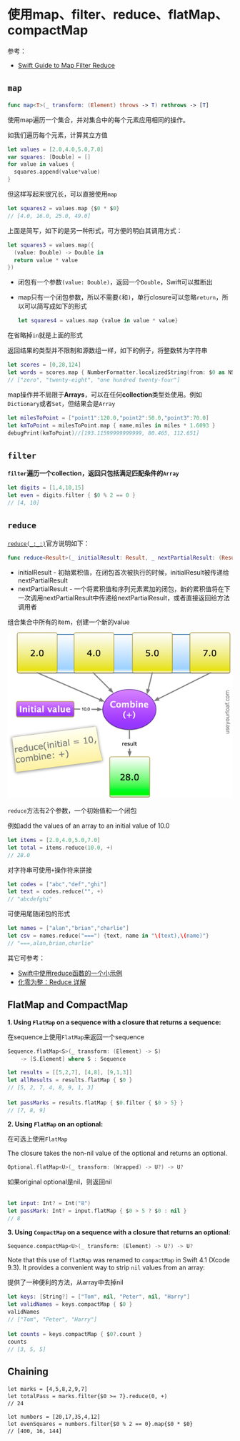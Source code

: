 # 使用map、filter、reduce、flatMap、compactMap

参考：

+ [Swift Guide to Map Filter Reduce](https://useyourloaf.com/blog/swift-guide-to-map-filter-reduce/)

## `map`

```swift
func map<T>(_ transform: (Element) throws -> T) rethrows -> [T]
```

使用map遍历一个集合，并对集合中的每个元素应用相同的操作。

如我们遍历每个元素，计算其立方值

```swift
let values = [2.0,4.0,5.0,7.0]
var squares: [Double] = []
for value in values {
  squares.append(value*value)
}
```

但这样写起来很冗长，可以直接使用`map`

```swift
let squares2 = values.map {$0 * $0}
// [4.0, 16.0, 25.0, 49.0]
```

上面是简写，如下的是另一种形式，可方便的明白其调用方式：

```swift
let squares3 = values.map({
  (value: Double) -> Double in
  return value * value
})
```

+ 闭包有一个参数`(value: Double)`，返回一个`Double`，Swift可以推断出

+ map只有一个闭包参数，所以不需要`(`和`)`，单行closure可以忽略`return`，所以可以简写成如下的形式

  ```swift
  let squares4 = values.map {value in value * value}
  ```

在省略掉`in`就是上面的形式



返回结果的类型并不限制和源数组一样，如下的例子，将整数转为字符串

```swift
let scores = [0,28,124]
let words = scores.map { NumberFormatter.localizedString(from: $0 as NSNumber, number: .spellOut) }
// ["zero", "twenty-eight", "one hundred twenty-four"]
```



map操作并不局限于**Arrays**，可以在任何**collection**类型处使用。例如`Dictionary`或者`Set`，但结果会是`Array`

```swift
let milesToPoint = ["point1":120.0,"point2":50.0,"point3":70.0]
let kmToPoint = milesToPoint.map { name,miles in miles * 1.6093 }
debugPrint(kmToPoint)//[193.11599999999999, 80.465, 112.651]
```



## **`filter`**

**`filter`**遍历一个collection，返回只包括满足匹配条件的**`Array`**

```swift
let digits = [1,4,10,15]
let even = digits.filter { $0 % 2 == 0 }
// [4, 10]
```

### 

## **`reduce`**

[`reduce(_:_:)`](https://developer.apple.com/documentation/swift/array/2298686-reduce)官方说明如下：

```swift
func reduce<Result>(_ initialResult: Result, _ nextPartialResult: (Result, Element) throws -> Result) rethrows -> Result
```

+ initialResult - 初始累积值，在闭包首次被执行的时候，initialResult被传递给nextPartialResult
+ nextPartialResult - 一个将累积值和序列元素累加的闭包，新的累积值将在下一次调用nextPartialResult中传递给nextPartialResult，或者直接返回给方法调用者



组合集合中所有的item，创建一个新的value

![35](https://github.com/winfredzen/iOS-Basic/blob/master/Swift/images/35.png)

`reduce`方法有2个参数，一个初始值和一个闭包

例如add the values of an array to an initial value of 10.0

```swift
let items = [2.0,4.0,5.0,7.0]
let total = items.reduce(10.0, +)
// 28.0
```

对字符串可使用`+`操作符来拼接

```swift
let codes = ["abc","def","ghi"]
let text = codes.reduce("", +)
// "abcdefghi"
```

可使用尾随闭包的形式

```swift
let names = ["alan","brian","charlie"]
let csv = names.reduce("===") {text, name in "\(text),\(name)"}
// "===,alan,brian,charlie"
```



其它可参考：

+ [Swift中使用reduce函数的一个小示例](https://stevenocean.github.io/2018/03/16/swift-reduce-example.html)
+ [化零为整：Reduce 详解](https://swift.gg/2015/12/10/reduce-all-the-things/)





## FlatMap and CompactMap

**1. Using `FlatMap` on a sequence with a closure that returns a sequence:**

在sequence上使用`FlatMap`来返回一个sequence

```swift
Sequence.flatMap<S>(_ transform: (Element) -> S)
    -> [S.Element] where S : Sequence
```

```swift
let results = [[5,2,7], [4,8], [9,1,3]]
let allResults = results.flatMap { $0 }
// [5, 2, 7, 4, 8, 9, 1, 3]

let passMarks = results.flatMap { $0.filter { $0 > 5} }
// [7, 8, 9]
```



**2. Using `FlatMap` on an optional:**

在可选上使用`FlatMap`

The closure takes the non-nil value of the optional and returns an optional.

```swift
Optional.flatMap<U>(_ transform: (Wrapped) -> U?) -> U?
```

如果original optional是nil，则返回nil

```swift

let input: Int? = Int("8")
let passMark: Int? = input.flatMap { $0 > 5 ? $0 : nil }
// 8
```



**3. Using `CompactMap` on a sequence with a closure that returns an optional:**

```swift
Sequence.compactMap<U>(_ transform: (Element) -> U?) -> U?
```

Note that this use of `flatMap` was renamed to `compactMap` in Swift 4.1 (Xcode 9.3). It provides a convenient way to strip `nil` values from an array:

提供了一种便利的方法，从array中去掉nil

```swift
let keys: [String?] = ["Tom", nil, "Peter", nil, "Harry"]
let validNames = keys.compactMap { $0 }
validNames
// ["Tom", "Peter", "Harry"]

let counts = keys.compactMap { $0?.count }
counts
// [3, 5, 5]
```



## Chaining

```
let marks = [4,5,8,2,9,7]
let totalPass = marks.filter{$0 >= 7}.reduce(0, +)
// 24
```

```
let numbers = [20,17,35,4,12]
let evenSquares = numbers.filter{$0 % 2 == 0}.map{$0 * $0}
// [400, 16, 144]
```

